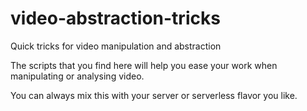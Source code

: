 # video-abstraction-tricks
Quick tricks for video manipulation and abstraction

The scripts that you find here will help you ease your work
when manipulating or analysing video.

You can always mix this with your server or serverless flavor
you like.
